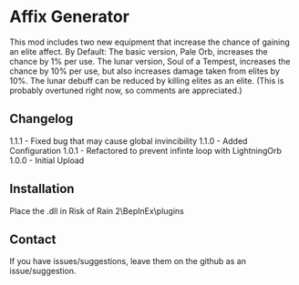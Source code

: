 # Affix Generator
This mod includes two new equipment that increase the chance of gaining an elite affect.
By Default:
  The basic version, Pale Orb, increases the chance by 1% per use.
  The lunar version, Soul of a Tempest, increases the chance by 10% per use, but also increases damage taken from elites by 10%.
  The lunar debuff can be reduced by killing elites as an elite.
  (This is probably overtuned right now, so comments are appreciated.)

Changelog
------------
1.1.1 - Fixed bug that may cause global invincibility
1.1.0 - Added Configuration
1.0.1 - Refactored to prevent infinte loop with LightningOrb
1.0.0 - Initial Upload

Installation
------------
Place the .dll in Risk of Rain 2\BepInEx\plugins

Contact
------------
If you have issues/suggestions, leave them on the github as an issue/suggestion.